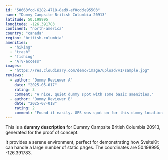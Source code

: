 ```yaml
---
id: "50663fcd-6282-4718-8ad9-ef0cdde95503"
name: "Dummy Campsite British Columbia 20913"
latitude: 50.198995
longitude: -126.391783
continent: "north-america"
country: "canada"
region: "british-columbia"
amenities:
  - "hiking"
  - "trash"
  - "fishing"
  - "ATV-access"
images:
  - "https://res.cloudinary.com/demo/image/upload/v1/sample.jpg"
reviews:
  - author: "Dummy Reviewer A"
    date: "2025-05-017"
    rating: 3
    comment: "A nice, quiet dummy spot with some basic amenities."
  - author: "Dummy Reviewer B"
    date: "2025-07-018"
    rating: 2
    comment: "Found it easily. GPS was spot on for this dummy location."
---
```


This is a **dummy description** for Dummy Campsite British Columbia 20913, generated for the proof of concept.

It provides a serene environment, perfect for demonstrating how SvelteKit can handle a large number of static pages. The coordinates are 50.198995, -126.391783.

